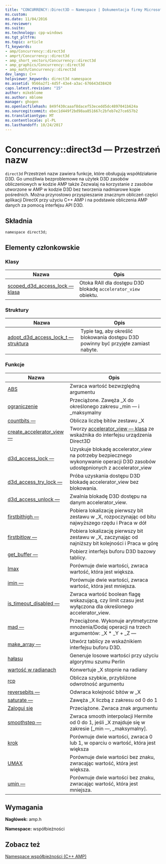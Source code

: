 ```yaml
---
title: "CONCURRENCY::Direct3D — Namespace | Dokumentacja firmy Microsoft"
ms.custom: 
ms.date: 11/04/2016
ms.reviewer: 
ms.suite: 
ms.technology: cpp-windows
ms.tgt_pltfrm: 
ms.topic: article
f1_keywords:
- amp/Concurrency::direct3d
- amprt/Concurrency::direct3d
- amp_short_vectors/Concurrency::direct3d
- amp_graphics/Concurrency::direct3d
- amp_math/Concurrency::direct3d
dev_langs: C++
helpviewer_keywords: direct3d namespace
ms.assetid: 9566a2f1-4d5f-43e4-a3ac-676643d38420
caps.latest.revision: "15"
author: mikeblome
ms.author: mblome
manager: ghogen
ms.openlocfilehash: 849f430caaaf8dacef53ecedd5dc4897041b624a
ms.sourcegitcommit: ebec1d449f2bd98aa851667c2bfeb7e27ce657b2
ms.translationtype: MT
ms.contentlocale: pl-PL
ms.lasthandoff: 10/24/2017
---
```

# <a name="concurrencydirect3d-namespace"></a>Concurrency::direct3d — Przestrzeń nazw
`direct3d` Przestrzeń nazw zawiera funkcje, które obsługują współdziałanie D3D. Go umożliwia bezproblemowe na użytek D3D zasobów obliczeniowych w kodzie AMP także Zezwalaj na korzystanie z zasobów utworzone w AMP w kodzie D3D bez tworzenia nadmiarowe kopie pośrednich. Można przyrostowo przyspieszanie znacznym obliczeń części aplikacji DirectX przy użyciu C++ AMP i na podstawie obliczenia AMP danych za pomocą interfejsu API D3D.  
  
## <a name="syntax"></a>Składnia  
  
```  
namespace direct3d;  
```  
  
## <a name="members"></a>Elementy członkowskie  
  
### <a name="classes"></a>Klasy  
  
|Nazwa|Opis|  
|----------|-----------------|  
|[scoped_d3d_access_lock — klasa](scoped-d3d-access-lock-class.md)|Otoka RAII dla dostępu D3D blokadę `accelerator_view` obiektu.|  
  
### <a name="structures"></a>Struktury  
  
|Nazwa|Opis|  
|----------|-----------------|  
|[adopt_d3d_access_lock_t — struktura](adopt-d3d-access-lock-t-structure.md)|Typie tag, aby określić blokowania dostępu D3D powinny być przyjęte zamiast nabyte.|  
  
### <a name="functions"></a>Funkcje  
  
|Nazwa|Opis|  
|----------|-----------------|  
|[ABS](concurrency-direct3d-namespace-functions-amp.md#abs)|Zwraca wartość bezwzględną argumentu|  
|[ograniczenie](concurrency-direct3d-namespace-functions-amp.md#clamp)|Przeciążone. Zawęża _X do określonego zakresu _min — i _maksymalny|  
|[countbits —](concurrency-direct3d-namespace-functions-amp.md#countbits)|Oblicza liczbę bitów zestawu _X|  
|[create_accelerator_view —](concurrency-direct3d-namespace-functions-amp.md#create_accelerator_view)|Tworzy [accelerator_view — klasa](accelerator-view-class.md) ze wskaźnika do interfejsu urządzenia Direct3D|  
|[d3d_access_lock —](concurrency-direct3d-namespace-functions-amp.md#d3d_access_lock)|Uzyskuje blokadę accelerator_view na potrzeby bezpiecznego wykonywanie operacji D3D zasobów udostępnionych z accelerator_view|  
|[d3d_access_try_lock —](concurrency-direct3d-namespace-functions-amp.md#d3d_access_try_lock)|Próba uzyskania dostępu D3D blokadę accelerator_view bez blokowania.|  
|[d3d_access_unlock —](concurrency-direct3d-namespace-functions-amp.md#d3d_access_unlock)|Zwalnia blokadę D3D dostępu na danym accelerator_view.|  
|[firstbithigh —](concurrency-direct3d-namespace-functions-amp.md#firstbithigh)|Pobiera lokalizację pierwszy bit zestawu w _X, rozpoczynając od bitu najwyższego rzędu i Praca w dół|  
|[firstbitlow —](concurrency-direct3d-namespace-functions-amp.md#firstbitlow)|Pobiera lokalizację pierwszy bit zestawu w _X, zaczynając od najniższy bit kolejności i Praca w górę|  
|[get_buffer —](concurrency-direct3d-namespace-functions-amp.md#get_buffer)|Pobierz interfejs buforu D3D bazowy tablicy.|  
|[Imax](concurrency-direct3d-namespace-functions-amp.md#imax)|Porównuje dwie wartości, zwraca wartość, która jest większa.|  
|[imin —](concurrency-direct3d-namespace-functions-amp.md#imin)|Porównuje dwie wartości, zwraca wartość, która jest mniejsza.|  
|[is_timeout_disabled —](concurrency-direct3d-namespace-functions-amp.md#is_timeout_disabled)|Zwraca wartość boolean flagę wskazującą, czy limit czasu jest wyłączona dla określonego accelerator_view.|  
|[mad —](concurrency-direct3d-namespace-functions-amp.md#mad)|Przeciążone. Wykonuje arytmetyczne mnożenia/Dodaj operacji na trzech argumentów: _X * _Y + _Z —|  
|[make_array —](concurrency-direct3d-namespace-functions-amp.md#make_array)|Utwórz tablicy ze wskaźnikiem interfejsu buforu D3D.|  
|[hałasu](concurrency-direct3d-namespace-functions-amp.md#noise)|Generuje losowe wartości przy użyciu algorytmu szumu Perlin|  
|[wartość w radianach](concurrency-direct3d-namespace-functions-amp.md#radians)|Konwertuje _X stopnie na radiany|  
|[rcp](concurrency-direct3d-namespace-functions-amp.md#rcp)|Oblicza szybkie, przybliżone odwrotność argumentu|  
|[reversebits —](concurrency-direct3d-namespace-functions-amp.md#reversebits)|Odwraca kolejność bitów w _X|  
|[saturate —](concurrency-direct3d-namespace-functions-amp.md#saturate)|Zawęża _X liczbą z zakresu od 0 do 1|  
|[Zaloguj się](concurrency-direct3d-namespace-functions-amp.md#sign)|Przeciążone. Zwraca znak argumentu|  
|[smoothstep —](concurrency-direct3d-namespace-functions-amp.md#smoothstep)|Zwraca smooth interpolacji Hermite od 0 do 1, jeśli _X znajduje się w zakresie [_min —, _maksymalny].|  
|[krok](concurrency-direct3d-namespace-functions-amp.md#step)|Porównuje dwie wartości, zwraca 0 lub 1, w oparciu o wartość, która jest większa|  
|[UMAX](concurrency-direct3d-namespace-functions-amp.md#umax)|Porównuje dwie wartości bez znaku, zwracając wartość, która jest większa.|  
|[umin —](concurrency-direct3d-namespace-functions-amp.md#umin)|Porównuje dwie wartości bez znaku, zwracając wartość, która jest mniejsza.|  

## <a name="requirements"></a>Wymagania  
 **Nagłówek:** amp.h  
  
 **Namespace:** współbieżności  
  
## <a name="see-also"></a>Zobacz też  
 [Namespace współbieżności (C++ AMP)](concurrency-namespace-cpp-amp.md)

